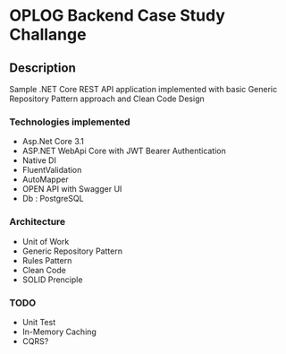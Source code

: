 # OPLOG Backend Case Study Challange


## Description

Sample .NET Core REST API application implemented with basic Generic Repository Pattern approach and Clean Code Design


### Technologies implemented

* Asp.Net Core 3.1
* ASP.NET WebApi Core with JWT Bearer Authentication
* Native DI
* FluentValidation
* AutoMapper 
* OPEN API with Swagger UI
* Db : PostgreSQL

### Architecture

* Unit of Work
* Generic Repository Pattern
* Rules Pattern
* Clean Code
* SOLID Prenciple

### TODO

* Unit Test
* In-Memory Caching
* CQRS?

